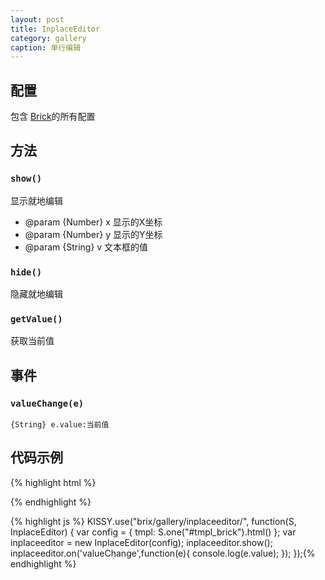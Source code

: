 ```yaml
---
layout: post
title: InplaceEditor
category: gallery
caption: 单行编辑
---
```


## 配置

包含 [Brick](/etaoux/brix/tree/master/docs/brick.md)的所有配置

## 方法

### `show()`

显示就地编辑

* @param  {Number} x 显示的X坐标
* @param  {Number} y 显示的Y坐标
* @param  {String} v 文本框的值

### `hide()`

隐藏就地编辑

### `getValue()`

获取当前值


## 事件


### `valueChange(e)`

    {String} e.value:当前值

## 代码示例

{% highlight html %}
<script type="text/template" id="tmpl_brick">
    <div class="editPoup" bx-name="inplaceeditor">
        <input maxlength="128" type="text" value="" />
    </div>
</script>{% endhighlight %}

{% highlight js %}
KISSY.use("brix/gallery/inplaceeditor/", function(S, InplaceEditor) {
    var config = {
        tmpl: S.one("#tmpl_brick").html()
    };
    var inplaceeditor = new InplaceEditor(config);
    inplaceeditor.show();
    inplaceeditor.on('valueChange',function(e){
        console.log(e.value);
    });
});{% endhighlight %}
